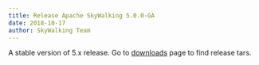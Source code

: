 ```yaml
---
title: Release Apache SkyWalking 5.0.0-GA
date: 2018-10-17
author: SkyWalking Team
---
```


A stable version of 5.x release. Go to [downloads](/downloads) page to find release tars.
